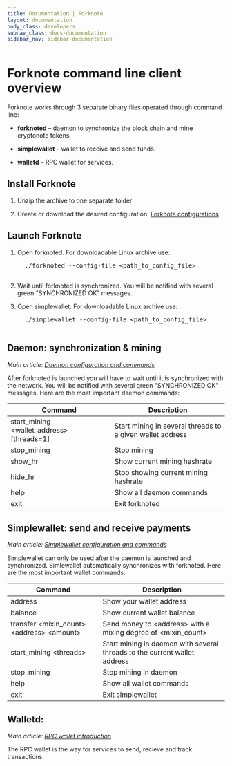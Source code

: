 ```yaml
---
title: Documentation | Forknote
layout: documentation
body_class: developers
subnav_class: docs-documentation
sidebar_nav: sidebar-documentation
---
```


# Forknote command line client overview

Forknote works through 3 separate binary files operated through command line:

* **forknoted** – daemon to synchronize the block chain and mine cryptonote tokens.

* **simplewallet** – wallet to receive and send funds.

* **walletd** – RPC wallet for services.


## Install Forknote

1. Unzip the archive to one separate folder

2. Create or download the desired configuration: [Forknote configurations][github_forknote_configs]



## Launch Forknote

1. Open forknoted. For downloadable Linux archive use:
    <pre class="terminal">
     ./forknoted --config-file &lt;path_to_config_file&gt;
    </pre>

2. Wait until forknoted is synchronized. You will be notified with several green "SYNCHRONIZED OK" messages.

3. Open simplewallet. For downloadable Linux archive use:
    <pre class="terminal">
     ./simplewallet --config-file &lt;path_to_config_file&gt;
    </pre>

## Daemon: synchronization & mining

*Main article: [Daemon configuration and commands][daemon_commands]*

After forknoted is launched you will have to wait until it is synchronized with the network. You will be notified with several green "SYNCHRONIZED OK" messages. Here are the most important daemon commands:


Command | Description
-----------|-----------|
start_mining &lt;wallet_address&gt; &#91;threads=1&#93; | Start mining in several threads to a given wallet address
stop_mining | Stop mining
show_hr | Show current mining hashrate
hide_hr | Stop showing current mining hashrate
help | Show all daemon commands
exit | Exit forknoted


## Simplewallet: send and receive payments

*Main article: [Simplewallet configuration and commands][simplewallet_commands]*

Simplewallet can only be used after the daemon is launched and synchronized. Simlewallet automatically synchronizes with forknoted. Here are the most important wallet commands:


Command | Description
-----------|-----------|
address | Show your wallet address
balance | Show current wallet balance
transfer &lt;mixin_count&gt; &lt;address&gt; &lt;amount&gt; | Send money to &lt;address&gt; with a mixing degree of &lt;mixin_count&gt;
start_mining &lt;threads&gt; | Start mining in daemon with several threads to the current wallet address
stop_mining | Stop mining in daemon
help | Show all wallet commands
exit | Exit simplewallet


## Walletd:

*Main article: [RPC wallet introduction][rpc_wallet_index]*

The RPC wallet is the way for services to send, recieve and track transactions.



[daemon_commands]: /documentation/daemon/
[simplewallet_commands]: /documentation/simplewallet/
[rpc_wallet_index]: /documentation/rpc-wallet/json-rpc-api/
[github_forknote_configs]: https://github.com/forknote/configs
